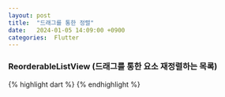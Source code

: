 ```yaml
---
layout: post
title:  "드래그를 통한 정렬"
date:   2024-01-05 14:09:00 +0900
categories:  Flutter
---
```


### ReorderableListView (드래그를 통한 요소 재정렬하는 목록)

{% highlight dart %}
{% endhighlight %}